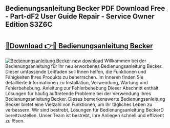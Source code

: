 ## Bedienungsanleitung Becker PDF Download Free - Part-dF2 User Guide Repair - Service Owner Edition S3Z6C

# <h2><a href="http://df50tm0.blite.top/?on=Bedienungsanleitung+Becker">🔗Download 👉🔴 Bedienungsanleitung Becker</a></h2>

[![Bedienungsanleitung Becker new download](https://i.imgur.com/lujVjoI.png)](http://df50tm0.blite.top/?on=Bedienungsanleitung+Becker)
Willkommen bei der Bedienungsanleitung für Ihr neu erworbenes Bedienungsanleitung Becker. Dieser umfassende Leitfaden soll Ihnen helfen, die Funktionen und Fähigkeiten Ihres Produkts zu beherrschen. Im Inneren finden Sie detaillierte Informationen zu Installation, Verwendung, Wartung und Fehlerbehebung. Anleitung zur Fehlerbehebung Dieser Abschnitt enthält Lösungen für häufig auftretende Probleme bei der Verwendung Ihres Bedienungsanleitung Becker. Dieses bemerkenswerte Bedienungsanleitung Becker bietet eine Vielzahl von Funktionen, um Ihr tägliches Leben zu verbessern. Wir sind bestrebt, Lösungen für Bedienungsanleitung BeckerD bereitzustellen. Unser Team ist bestrebt, Ihre Anliegen schnell und effizient zu lösen.
